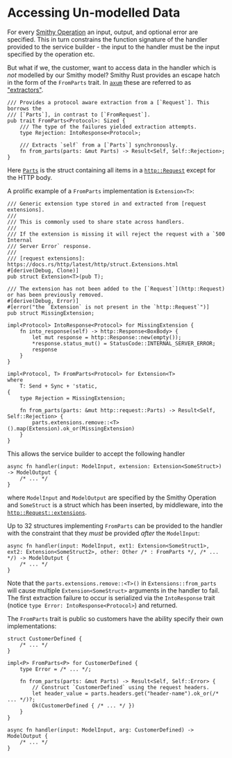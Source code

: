 # Accessing Un-modelled Data

For every [Smithy Operation](https://awslabs.github.io/smithy/2.0/spec/service-types.html#operation) an input, output, and optional error are specified. This in turn constrains the function signature of the handler provided to the service builder - the input to the handler must be the input specified by the operation etc.

But what if we, the customer, want to access data in the handler which is _not_ modelled by our Smithy model? Smithy Rust provides an escape hatch in the form of the `FromParts` trait. In [`axum`](https://docs.rs/axum/latest/axum/index.html) these are referred to as ["extractors"](https://docs.rs/axum/latest/axum/extract/index.html).

<!-- TODO(IntoParts): Dually, what if we want to return data from the handler which is _not_ modelled by our Smithy model? -->

```rust,ignore
/// Provides a protocol aware extraction from a [`Request`]. This borrows the
/// [`Parts`], in contrast to [`FromRequest`].
pub trait FromParts<Protocol>: Sized {
    /// The type of the failures yielded extraction attempts.
    type Rejection: IntoResponse<Protocol>;

    /// Extracts `self` from a [`Parts`] synchronously.
    fn from_parts(parts: &mut Parts) -> Result<Self, Self::Rejection>;
}
```

Here [`Parts`](https://docs.rs/http/latest/http/request/struct.Parts.html) is the struct containing all items in a [`http::Request`](https://docs.rs/http/latest/http/request/struct.Request.html) except for the HTTP body.

A prolific example of a `FromParts` implementation is `Extension<T>`:

```rust,ignore
/// Generic extension type stored in and extracted from [request extensions].
///
/// This is commonly used to share state across handlers.
///
/// If the extension is missing it will reject the request with a `500 Internal
/// Server Error` response.
///
/// [request extensions]: https://docs.rs/http/latest/http/struct.Extensions.html
#[derive(Debug, Clone)]
pub struct Extension<T>(pub T);

/// The extension has not been added to the [`Request`](http::Request) or has been previously removed.
#[derive(Debug, Error)]
#[error("the `Extension` is not present in the `http::Request`")]
pub struct MissingExtension;

impl<Protocol> IntoResponse<Protocol> for MissingExtension {
    fn into_response(self) -> http::Response<BoxBody> {
        let mut response = http::Response::new(empty());
        *response.status_mut() = StatusCode::INTERNAL_SERVER_ERROR;
        response
    }
}

impl<Protocol, T> FromParts<Protocol> for Extension<T>
where
    T: Send + Sync + 'static,
{
    type Rejection = MissingExtension;

    fn from_parts(parts: &mut http::request::Parts) -> Result<Self, Self::Rejection> {
        parts.extensions.remove::<T>().map(Extension).ok_or(MissingExtension)
    }
}
```

This allows the service builder to accept the following handler

```rust,ignore
async fn handler(input: ModelInput, extension: Extension<SomeStruct>) -> ModelOutput {
    /* ... */
}
```

where `ModelInput` and `ModelOutput` are specified by the Smithy Operation and `SomeStruct` is a struct which has been inserted, by middleware, into the [`http::Request::extensions`](https://docs.rs/http/latest/http/request/struct.Request.html#method.extensions).

Up to 32 structures implementing `FromParts` can be provided to the handler with the constraint that they _must_ be provided _after_ the `ModelInput`:

```rust,ignore
async fn handler(input: ModelInput, ext1: Extension<SomeStruct1>, ext2: Extension<SomeStruct2>, other: Other /* : FromParts */, /* ... */) -> ModelOutput {
    /* ... */
}
```

Note that the `parts.extensions.remove::<T>()` in `Extensions::from_parts` will cause multiple `Extension<SomeStruct>` arguments in the handler to fail. The first extraction failure to occur is serialized via the `IntoResponse` trait (notice `type Error: IntoResponse<Protocol>`) and returned.

The `FromParts` trait is public so customers have the ability specify their own implementations:

```rust,ignore
struct CustomerDefined {
    /* ... */
}

impl<P> FromParts<P> for CustomerDefined {
    type Error = /* ... */;

    fn from_parts(parts: &mut Parts) -> Result<Self, Self::Error> {
        // Construct `CustomerDefined` using the request headers.
        let header_value = parts.headers.get("header-name").ok_or(/* ... */)?;
        Ok(CustomerDefined { /* ... */ })
    }
}

async fn handler(input: ModelInput, arg: CustomerDefined) -> ModelOutput {
    /* ... */
}
```
